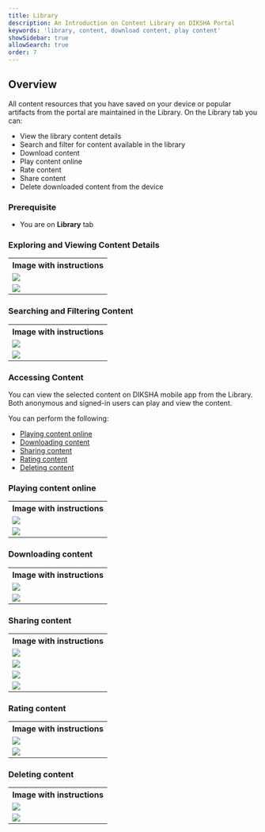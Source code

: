 ```yaml
---
title: Library
description: An Introduction on Content Library on DIKSHA Portal
keywords: 'library, content, download content, play content'
showSidebar: true
allowSearch: true
order: 7
---
```


## Overview

All content resources that you have saved on your device or popular artifacts from the portal are maintained in the
Library. On the Library tab you can:

- View the library content details
- Search and filter for content available in the library
- Download content
- Play content online
- Rate content
- Share content
- Delete downloaded content from the device

### Prerequisite

- You are on <b>Library</b> tab

### Exploring and Viewing Content Details

<table>
<tr><th>Image with instructions</th></tr>
<tr><td><img src="../images/allappfeatures/library.png"></td></tr>
<tr><td><img src="../images/allappfeatures/library1.png"></td></tr>
</table>

### Searching and Filtering Content

<table>
<tr><th>Image with instructions</th></tr>
<tr><td><img src="../images/allappfeatures/library2.png"></td></tr>
<tr><td><img src="../images/allappfeatures/library3.png"></td></tr>
</table>

### Accessing Content

You can view the selected content on DIKSHA mobile app from the Library. Both anonymous and signed-in users can play and
view the content.

You can perform the following:

- <a href="#playing-content-online">Playing content online</a>
- <a href="#downloading-content">Downloading content</a>
- <a href="#sharing-content">Sharing content</a>
- <a href="#rating-content">Rating content</a>
- <a href="#deleting-content">Deleting content</a>

### Playing content online

<table>
<tr><th>Image with instructions</th></tr>
<tr><td><img src="../images/allappfeatures/library_accesscontent.png"></td></tr>
<tr><td><img src="../images/allappfeatures/library_accesscontent1.png"></td></tr>
</table>

### Downloading content

<table>
<tr><th>Image with instructions</th></tr>
<tr><td><img src="../images/allappfeatures/library_download.png"></td></tr>
<tr><td><img src="../images/allappfeatures/library_download1.png"></td></tr>
</table>

### Sharing content

<table>
<tr><th>Image with instructions</th></tr>
<tr><td><img src="../images/allappfeatures/library_share.png"></td></tr>
<tr><td><img src="../images/allappfeatures/library_share1.png"></td></tr>
<tr><td><img src="../images/allappfeatures/library_share2.png"></td></tr>
<tr><td><img src="../images/allappfeatures/library_share3.png"></td></tr>
</table>

### Rating content

<table>
<tr><th>Image with instructions</th></tr>
<tr><td><img src="../images/allappfeatures/library_rate.png"></td></tr>
<tr><td><img src="../images/allappfeatures/library_rate1.png"></td></tr>
</table>

### Deleting content

<table>
<tr><th>Image with instructions</th></tr>
<tr><td><img src="../images/allappfeatures/library_deletecontent.png"></td></tr>
<tr><td><img src="../images/allappfeatures/library_deletecontent1.png"></td></tr>
</table>


